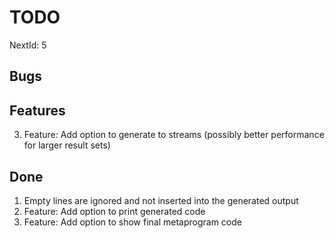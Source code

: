 TODO
====

NextId: 5

Bugs
----

Features
--------
3. Feature: Add option to generate to streams (possibly better performance for larger result sets)

Done
----
1. Empty lines are ignored and not inserted into the generated output
2. Feature: Add option to print generated code
4. Feature: Add option to show final metaprogram code

